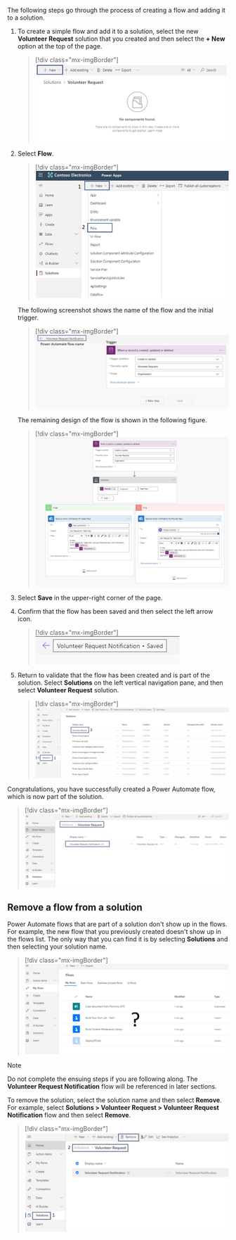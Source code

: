 The following steps go through the process of creating a flow and adding it to a solution.

1. To create a simple flow and add it to a solution, select the new **Volunteer Request** solution that you created and then select the **+ New** option at the top of the page. 

	> [!div class="mx-imgBorder"]
	> [![new Volunteer Request](../media/plus-new-volunteer-solution-ssm.png)](../media/plus-new-volunteer-solution-ssm.png#lightbox)

1. Select **Flow**.

	> [!div class="mx-imgBorder"]
	> [![select new flow](../media/select-new-flow-ssm.png)](../media/select-new-flow-ssm.png#lightbox)

	The following screenshot shows the name of the flow and the initial trigger.

	> [!div class="mx-imgBorder"]
	> [![Flow name and initial trigger](../media/flow-name-trigger-ssm.png)](../media/flow-name-trigger-ssm.png#lightbox)

	The remaining design of the flow is shown in the following figure.

	> [!div class="mx-imgBorder"]
	> [![remaining design of the flow](../media/simple-flow-request-ss.png)](../media/simple-flow-request-ss.png#lightbox)

1. Select **Save** in the upper-right corner of the page.

1. Confirm that the flow has been saved and then select the left arrow icon.

	> [!div class="mx-imgBorder"]
	> [![confirm the flow saved](../media/flow-saved-ss.png)](../media/flow-saved-ss.png#lightbox)

1. Return to validate that the flow has been created and is part of the solution. Select **Solutions** on the left vertical navigation pane, and then select **Volunteer Request** solution.

	> [!div class="mx-imgBorder"]
	> [![Go back and validate the flow has been created](../media/back-solution-ssm.png)](../media/back-solution-ssm.png#lightbox)

Congratulations, you have successfully created a Power Automate flow, which is now part of the solution.

> [!div class="mx-imgBorder"]
> [![Screenshot of solution action.](../media/confirm-flow-solution-ssm.png)](../media/confirm-flow-solution-ssm.png#lightbox)

## Remove a flow from a solution 

Power Automate flows that are part of a solution don't show up in the flows. For example, the new flow that you previously created doesn't show up in the flows list. The only way that you can find it is by selecting **Solutions** and then selecting your solution name.

> [!div class="mx-imgBorder"]
> [![Screenshot of removing a solution.](../media/solution-flow-missing-ssm.png)](../media/solution-flow-missing-ssm.png#lightbox)

> [!NOTE]
> Do not complete the ensuing steps if you are following along. The **Volunteer Request Notification** flow will be referenced in later sections.

To remove the solution, select the solution name and then select **Remove**. For example, select **Solutions > Volunteer Request > Volunteer Request Notification** flow and then select **Remove**.

> [!div class="mx-imgBorder"]
> [![Remove the solution](../media/remove-flow-solution-ssm.png)](../media/remove-flow-solution-ssm.png#lightbox)
